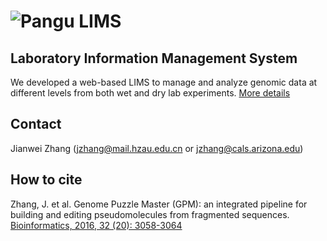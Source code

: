 # ![Pangu](https://github.com/Jianwei-Zhang/LIMS/blob/master/htdocs/images/logo.png?raw=true) LIMS
## Laboratory Information Management System

We developed a web-based LIMS to manage and analyze genomic data at different levels from both wet and dry lab experiments. [More details](https://github.com/Jianwei-Zhang/LIMS/tree/master/docs)

## Contact
Jianwei Zhang (jzhang@mail.hzau.edu.cn or jzhang@cals.arizona.edu)

## How to cite
Zhang, J. et al. Genome Puzzle Master (GPM): an integrated pipeline for building and editing pseudomolecules from fragmented sequences. [Bioinformatics, 2016, 32 (20): 3058-3064](https://doi.org/10.1093/bioinformatics/btw370)
